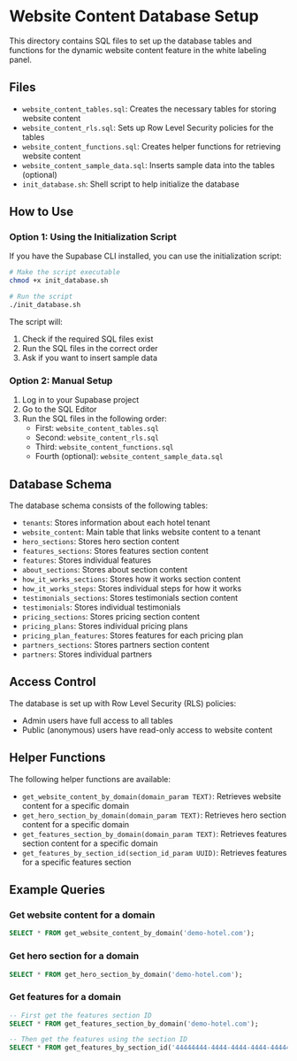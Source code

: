 # Website Content Database Setup

This directory contains SQL files to set up the database tables and functions for the dynamic website content feature in the white labeling panel.

## Files

- `website_content_tables.sql`: Creates the necessary tables for storing website content
- `website_content_rls.sql`: Sets up Row Level Security policies for the tables
- `website_content_functions.sql`: Creates helper functions for retrieving website content
- `website_content_sample_data.sql`: Inserts sample data into the tables (optional)
- `init_database.sh`: Shell script to help initialize the database

## How to Use

### Option 1: Using the Initialization Script

If you have the Supabase CLI installed, you can use the initialization script:

```bash
# Make the script executable
chmod +x init_database.sh

# Run the script
./init_database.sh
```

The script will:
1. Check if the required SQL files exist
2. Run the SQL files in the correct order
3. Ask if you want to insert sample data

### Option 2: Manual Setup

1. Log in to your Supabase project
2. Go to the SQL Editor
3. Run the SQL files in the following order:
   - First: `website_content_tables.sql`
   - Second: `website_content_rls.sql`
   - Third: `website_content_functions.sql`
   - Fourth (optional): `website_content_sample_data.sql`

## Database Schema

The database schema consists of the following tables:

- `tenants`: Stores information about each hotel tenant
- `website_content`: Main table that links website content to a tenant
- `hero_sections`: Stores hero section content
- `features_sections`: Stores features section content
- `features`: Stores individual features
- `about_sections`: Stores about section content
- `how_it_works_sections`: Stores how it works section content
- `how_it_works_steps`: Stores individual steps for how it works
- `testimonials_sections`: Stores testimonials section content
- `testimonials`: Stores individual testimonials
- `pricing_sections`: Stores pricing section content
- `pricing_plans`: Stores individual pricing plans
- `pricing_plan_features`: Stores features for each pricing plan
- `partners_sections`: Stores partners section content
- `partners`: Stores individual partners

## Access Control

The database is set up with Row Level Security (RLS) policies:

- Admin users have full access to all tables
- Public (anonymous) users have read-only access to website content

## Helper Functions

The following helper functions are available:

- `get_website_content_by_domain(domain_param TEXT)`: Retrieves website content for a specific domain
- `get_hero_section_by_domain(domain_param TEXT)`: Retrieves hero section content for a specific domain
- `get_features_section_by_domain(domain_param TEXT)`: Retrieves features section content for a specific domain
- `get_features_by_section_id(section_id_param UUID)`: Retrieves features for a specific features section

## Example Queries

### Get website content for a domain

```sql
SELECT * FROM get_website_content_by_domain('demo-hotel.com');
```

### Get hero section for a domain

```sql
SELECT * FROM get_hero_section_by_domain('demo-hotel.com');
```

### Get features for a domain

```sql
-- First get the features section ID
SELECT * FROM get_features_section_by_domain('demo-hotel.com');

-- Then get the features using the section ID
SELECT * FROM get_features_by_section_id('44444444-4444-4444-4444-444444444444');
``` 